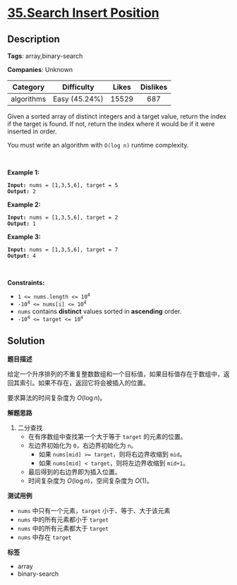# [35.Search Insert Position](https://leetcode.com/problems/search-insert-position/description/)

## Description

**Tags**: array,binary-search

**Companies**: Unknown

|  Category  |  Difficulty   | Likes | Dislikes |
| :--------: | :-----------: | :---: | :------: |
| algorithms | Easy (45.24%) | 15529 |   687    |

<p>Given a sorted array of distinct integers and a target value, return the index if the target is found. If not, return the index where it would be if it were inserted in order.</p>
<p>You must&nbsp;write an algorithm with&nbsp;<code>O(log n)</code> runtime complexity.</p>
<p>&nbsp;</p>
<p><strong class="example">Example 1:</strong></p>
<pre><code><strong>Input:</strong> nums = [1,3,5,6], target = 5
<strong>Output:</strong> 2</code></pre>
<p><strong class="example">Example 2:</strong></p>
<pre><code><strong>Input:</strong> nums = [1,3,5,6], target = 2
<strong>Output:</strong> 1</code></pre>
<p><strong class="example">Example 3:</strong></p>
<pre><code><strong>Input:</strong> nums = [1,3,5,6], target = 7
<strong>Output:</strong> 4</code></pre>
<p>&nbsp;</p>
<p><strong>Constraints:</strong></p>
<ul>
  <li><code>1 &lt;= nums.length &lt;= 10<sup>4</sup></code></li>
  <li><code>-10<sup>4</sup> &lt;= nums[i] &lt;= 10<sup>4</sup></code></li>
  <li><code>nums</code> contains <strong>distinct</strong> values sorted in <strong>ascending</strong> order.</li>
  <li><code>-10<sup>4</sup> &lt;= target &lt;= 10<sup>4</sup></code></li>
</ul>

## Solution

**题目描述**

给定一个升序排列的不重复整数数组和一个目标值，如果目标值存在于数组中，返回其索引。如果不存在，返回它将会被插入的位置。

要求算法的时间复杂度为 $O(\log n)$。

**解题思路**

1. 二分查找
   - 在有序数组中查找第一个大于等于 `target` 的元素的位置。
   - 左边界初始化为 `0`，右边界初始化为 `n`。
     - 如果 `nums[mid] >= target`，则将右边界收缩到 `mid`。
     - 如果 `nums[mid] < target`，则将左边界收缩到 `mid+1`。
   - 最后得到的右边界即为插入位置。
   - 时间复杂度为 $O(\log n)$，空间复杂度为 $O(1)$。

**测试用例**

- `nums` 中只有一个元素，`target` 小于、等于、大于该元素
- `nums` 中的所有元素都小于 `target`
- `nums` 中的所有元素都大于 `target`
- `nums` 中存在 `target`

**标签**

- array
- binary-search
